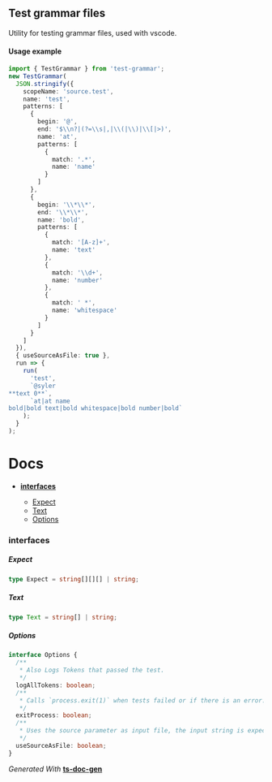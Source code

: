 ## Test grammar files

Utility for testing grammar files, used with vscode.

#### Usage example

```typescript
import { TestGrammar } from 'test-grammar';
new TestGrammar(
  JSON.stringify({
    scopeName: 'source.test',
    name: 'test',
    patterns: [
      {
        begin: '@',
        end: '$\\n?|(?=\\s|,|\\(|\\)|\\[|>)',
        name: 'at',
        patterns: [
          {
            match: '.*',
            name: 'name'
          }
        ]
      },
      {
        begin: '\\*\\*',
        end: '\\*\\*',
        name: 'bold',
        patterns: [
          {
            match: '[A-z]+',
            name: 'text'
          },
          {
            match: '\\d+',
            name: 'number'
          },
          {
            match: ' *',
            name: 'whitespace'
          }
        ]
      }
    ]
  }),
  { useSourceAsFile: true },
  run => {
    run(
      'test',
      `@syler
**text 0**`,
      `at|at name
bold|bold text|bold whitespace|bold number|bold`
    );
  }
);
```

<span id="DOC_GENERATION_MARKER_0"></span>

# Docs

- **[interfaces](#interfaces)**

  - [Expect](#expect)
  - [Text](#text)
  - [Options](#options)

### interfaces

##### Expect

```typescript
type Expect = string[][][] | string;
```

##### Text

```typescript
type Text = string[] | string;
```

##### Options

```typescript
interface Options {
  /**
   * Also Logs Tokens that passed the test.
   */
  logAllTokens: boolean;
  /**
   * Calls `process.exit(1)` when tests failed or if there is an error.
   */
  exitProcess: boolean;
  /**
   * Uses the source parameter as input file, the input string is expected to be valid json textmate grammar.
   */
  useSourceAsFile: boolean;
}
```

_Generated With_ **[ts-doc-gen](https://www.npmjs.com/package/ts-doc-gen)**
<span id="DOC_GENERATION_MARKER_1"></span>
